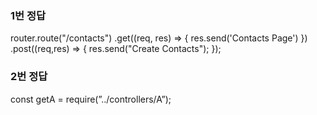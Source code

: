 ### 1번 정답
router.route("/contacts")
    .get((req, res) => {
        res.send('Contacts Page')
    })
    .post((req,res) => {
        res.send("Create Contacts");
});

### 2번 정답
const getA = require(”../controllers/A”);

